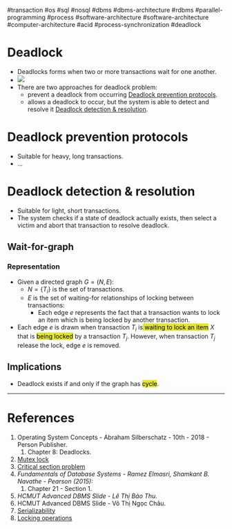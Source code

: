 #transaction #os #sql #nosql #dbms #dbms-architecture #rdbms #parallel-programming #process
#software-architecture #software-architecture #computer-architecture  #acid #process-synchronization #deadlock

# Deadlock
- Deadlocks forms when two or more transactions wait for one another.
- ![](Pasted%20image%2020241211115725.png)
- There are two approaches for deadlock problem:
	- prevent a deadlock from occurring [Deadlock prevention protocols](#Deadlock%20prevention%20protocols).
	- allows a deadlock to occur, but the system is able to detect and resolve it [Deadlock detection & resolution](#Deadlock%20detection%20&%20resolution).
# Deadlock prevention protocols
- Suitable for heavy, long transactions.
- ...
# Deadlock detection & resolution
- Suitable for light, short transactions.
- The system checks if a state of deadlock actually exists, then select a victim and abort that transaction to resolve deadlock.
## Wait-for-graph
### Representation
- Given a directed graph $G=(N,E)$:
	- $N=\{T_i\}$ is the set of transactions.
	- $E$ is the set of waiting-for relationships of locking between transactions:
		- Each edge $e$ represents the fact that a transaction wants to lock an item which is being locked by another transaction.
- Each edge $e$ is drawn when transaction $T_i$ is<mark style="background: #e4e62d;"> waiting to lock an item</mark> $X$ that is <mark style="background: #e4e62d;">being locked</mark> by a transaction $T_j$. However, when transaction $T_j$ release the lock, edge $e$ is removed.
## Implications
- Deadlock exists if and only if the graph has <mark style="background: #e4e62d;">cycle</mark>.
---
# References
1. Operating System Concepts - Abraham Silberschatz - 10th - 2018 - Person Publisher.
	1. Chapter 8: Deadlocks.
2. [Mutex lock](Mutex%20lock.md)
3. [Critical section problem](Critical%20section%20problem.md)
4. *Fundamentals of Database Systems - Ramez Elmasri, Shamkant B. Navathe  - Pearson (2015):*
	1. Chapter 21 - Section 1.
5. *HCMUT Advanced DBMS Slide - Lê Thị Bảo Thu.*
6. HCMUT Advanced DBMS Slide - Võ Thị Ngọc Châu.
7. [Serializability](Serializability.md)
8. [Locking operations](Locking%20operations.md)
